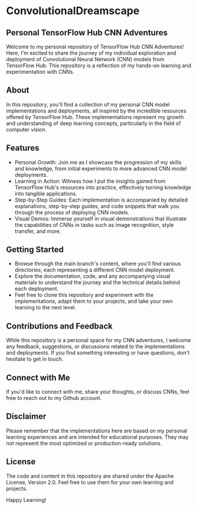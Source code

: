 # ConvolutionalDreamscape
## Personal TensorFlow Hub CNN Adventures

Welcome to my personal repository of TensorFlow Hub CNN Adventures! Here, I'm excited to share the journey of my individual exploration and deployment of Convolutional Neural Network (CNN) models from TensorFlow Hub. This repository is a reflection of my hands-on learning and experimentation with CNNs.

## About

In this repository, you'll find a collection of my personal CNN model implementations and deployments, all inspired by the incredible resources offered by TensorFlow Hub. These implementations represent my growth and understanding of deep learning concepts, particularly in the field of computer vision.

## Features

   - Personal Growth: Join me as I showcase the progression of my skills and knowledge, from initial experiments to more advanced CNN model deployments.
   - Learning in Action: Witness how I put the insights gained from TensorFlow Hub's resources into practice, effectively turning knowledge into tangible applications.
   - Step-by-Step Guides: Each implementation is accompanied by detailed explanations, step-by-step guides, and code snippets that walk you through the process of deploying CNN models.
   - Visual Demos: Immerse yourself in visual demonstrations that illustrate the capabilities of CNNs in tasks such as image recognition, style transfer, and more.

## Getting Started
- Browse through the main branch's content, where you'll find various directories, each representing a different CNN model deployment.
- Explore the documentation, code, and any accompanying visual materials to understand the journey and the technical details behind each deployment.
- Feel free to clone this repository and experiment with the implementations, adapt them to your projects, and take your own learning to the next level.

## Contributions and Feedback

While this repository is a personal space for my CNN adventures, I welcome any feedback, suggestions, or discussions related to the implementations and deployments. If you find something interesting or have questions, don't hesitate to get in touch.

## Connect with Me

If you'd like to connect with me, share your thoughts, or discuss CNNs, feel free to reach out to my Github account.

## Disclaimer

Please remember that the implementations here are based on my personal learning experiences and are intended for educational purposes. They may not represent the most optimized or production-ready solutions.

## License

The code and content in this repository are shared under the Apache License, Version 2.0. Feel free to use them for your own learning and projects.

Happy Learning!

